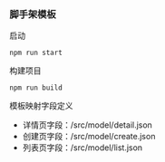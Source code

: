 ### 脚手架模板

启动

```
npm run start
```

构建项目

```
npm run build
```
模板映射字段定义
* 详情页字段：/src/model/detail.json
* 创建页字段：/src/model/create.json
* 列表页字段：/src/model/list.json
